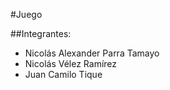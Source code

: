 #Juego

##Integrantes: 

- Nicolás Alexander Parra Tamayo
- Nicolás Vélez Ramírez
- Juan Camilo Tique

